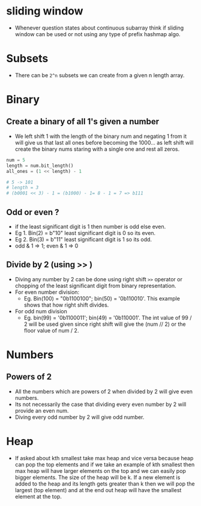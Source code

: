 # sliding window

- Whenever question states about continuous subarray think if sliding window can be used or not using any type of prefix hashmap algo.

# Subsets

- There can be `2^n` subsets we can create from a given n length array.

# Binary

## Create a binary of all 1's given a number

- We left shift 1 with the length of the binary num and negating 1 from it will give us that last all ones before becoming the 1000...
  as left shift will create the binary nums staring with a single one and rest all zeros.

```py
num = 5
length = num.bit_length()
all_ones = (1 << length) - 1

# 5 -> 101
# length = 3
# (b0001 << 3) - 1 = (b1000) - 1= 8 - 1 = 7 => b111
```

## Odd or even ?

- if the least significant digit is 1 then number is odd else even.
- Eg 1. Bin(2) = b"10" least significant digit is 0 so its even.
- Eg 2. Bin(3) = b"11" least significant digit is 1 so its odd.
- odd & 1 => 1; even & 1 => 0

## Divide by 2 (using >> )

- Diving any number by 2 can be done using right shift `>>` operator or chopping of the least significant digit from binary representation.
- For even number division:
  - Eg. Bin(100) = "0b1100100"; bin(50) = '0b110010'. This example shows that how right shift divides.
- For odd num division
  - Eg. bin(99) = '0b1100011'; bin(49) = '0b110001'. The int value of 99 / 2 will be used given since right shift will give the (num // 2) or the floor value of num / 2.

# Numbers

## Powers of 2

- All the numbers which are powers of 2 when divided by 2 will give even numbers.
- Its not necessarily the case that dividing every even number by 2 will provide an even num.
- Diving every odd number by 2 will give odd number.

# Heap

- If asked about kth smallest take max heap and vice versa because heap can pop the top elements and if we take an example of kth smallest then max heap will have larger elements on the top and we can easily pop bigger elements. The size of the heap will be k. If a new element is added to the heap and its length gets greater than k then we will pop the largest (top element) and at the end out heap will have the smallest element at the top.
